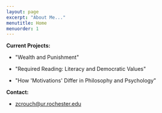 ```yaml
---
layout: page
excerpt: "About Me..."
menutitle: Home
menuorder: 1
---
```

__Current Projects:__

- "Wealth and Punishment"

- "Required Reading: Literacy and Democratic Values"

- "How 'Motivations' Differ in Philosophy and Psychology"

__Contact:__

- zcrouch@ur.rochester.edu
